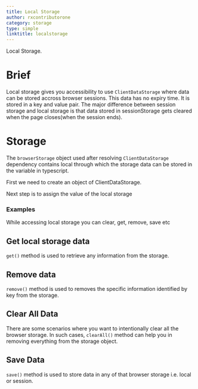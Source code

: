 ```yaml
---
title: Local Storage
author: rxcontributorone
category: storage
type: simple
linktitle: localstorage
---
```


<div class="title-bar-storage"><p>Local Storage.</p></div>

# Brief
 
Local storage gives you accessibility to use `ClientDataStorage` where data can be stored accross browser sessions. This data has no expiry time.  It is stored in a key and value pair. The major difference between session storage and local storage is that data stored in sessionStorage gets cleared when the page closes(when the session ends).

# Storage
The `browserStorage` object used after resolving `ClientDataStorage` dependency contains local through which the storage data can be stored in the variable in typescript.

First we need to create an object of ClientDataStorage.
<div component="app-code" key="local-storage-dependency-component"></div> 

Next step is to assign the value of the local storage
<div component="app-code" key="local-storage-clientstorage-component"></div> 


### Examples
While accessing local storage you can clear, get, remove, save etc 

## Get local storage data 
`get()` method is used to retrieve any information from the storage. 

<div component="app-code" key="local-storage-get-component"></div> 

## Remove data 
`remove()` method is used to removes the specific information identified by key from the storage.

<div component="app-code" key="local-storage-remove-component"></div> 

## Clear All Data
There are some scenarios where you want to intentionally clear all the browser storage. In such cases, `clearAll()` method can help you in removing everything from the storage object.

<div component="app-code" key="local-storage-clear-component"></div> 

## Save Data
`save()` method is used to store data in any of that browser storage i.e. local or session.

<div component="app-code" key="local-storage-save-component"></div> 


